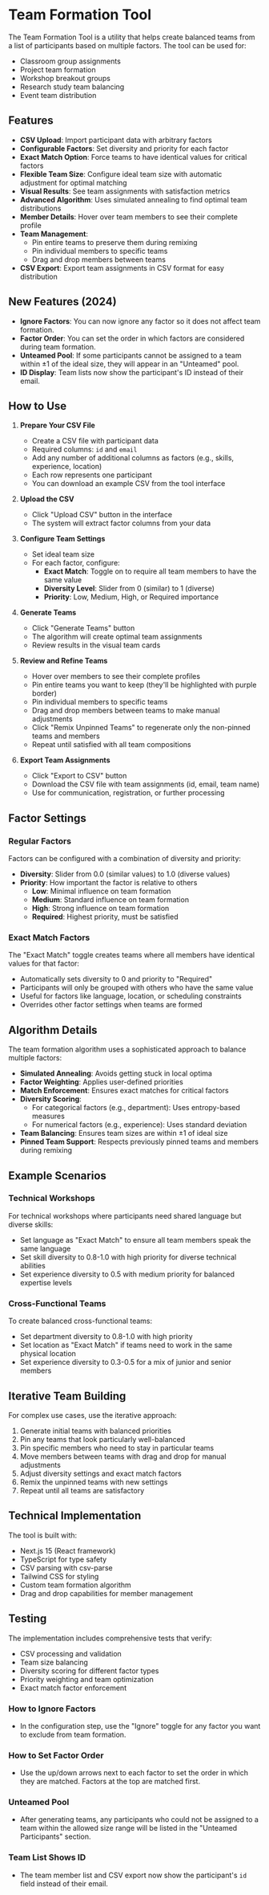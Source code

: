 # Team Formation Tool

The Team Formation Tool is a utility that helps create balanced teams from a list of participants based on multiple factors. The tool can be used for:

- Classroom group assignments
- Project team formation
- Workshop breakout groups
- Research study team balancing
- Event team distribution

## Features

- **CSV Upload**: Import participant data with arbitrary factors
- **Configurable Factors**: Set diversity and priority for each factor
- **Exact Match Option**: Force teams to have identical values for critical factors
- **Flexible Team Size**: Configure ideal team size with automatic adjustment for optimal matching
- **Visual Results**: See team assignments with satisfaction metrics
- **Advanced Algorithm**: Uses simulated annealing to find optimal team distributions
- **Member Details**: Hover over team members to see their complete profile
- **Team Management**:
  - Pin entire teams to preserve them during remixing
  - Pin individual members to specific teams
  - Drag and drop members between teams
- **CSV Export**: Export team assignments in CSV format for easy distribution

## New Features (2024)

- **Ignore Factors**: You can now ignore any factor so it does not affect team formation.
- **Factor Order**: You can set the order in which factors are considered during team formation.
- **Unteamed Pool**: If some participants cannot be assigned to a team within ±1 of the ideal size, they will appear in an "Unteamed" pool.
- **ID Display**: Team lists now show the participant's ID instead of their email.

## How to Use

1. **Prepare Your CSV File**
   - Create a CSV file with participant data
   - Required columns: `id` and `email`
   - Add any number of additional columns as factors (e.g., skills, experience, location)
   - Each row represents one participant
   - You can download an example CSV from the tool interface

2. **Upload the CSV**
   - Click "Upload CSV" button in the interface
   - The system will extract factor columns from your data

3. **Configure Team Settings**
   - Set ideal team size
   - For each factor, configure:
     - **Exact Match**: Toggle on to require all team members to have the same value
     - **Diversity Level**: Slider from 0 (similar) to 1 (diverse)
     - **Priority**: Low, Medium, High, or Required importance

4. **Generate Teams**
   - Click "Generate Teams" button
   - The algorithm will create optimal team assignments
   - Review results in the visual team cards

5. **Review and Refine Teams**
   - Hover over members to see their complete profiles
   - Pin entire teams you want to keep (they'll be highlighted with purple border)
   - Pin individual members to specific teams
   - Drag and drop members between teams to make manual adjustments
   - Click "Remix Unpinned Teams" to regenerate only the non-pinned teams and members
   - Repeat until satisfied with all team compositions

6. **Export Team Assignments**
   - Click "Export to CSV" button
   - Download the CSV file with team assignments (id, email, team name)
   - Use for communication, registration, or further processing

## Factor Settings

### Regular Factors
Factors can be configured with a combination of diversity and priority:
- **Diversity**: Slider from 0.0 (similar values) to 1.0 (diverse values)
- **Priority**: How important the factor is relative to others
  - **Low**: Minimal influence on team formation
  - **Medium**: Standard influence on team formation
  - **High**: Strong influence on team formation
  - **Required**: Highest priority, must be satisfied

### Exact Match Factors
The "Exact Match" toggle creates teams where all members have identical values for that factor:
- Automatically sets diversity to 0 and priority to "Required"
- Participants will only be grouped with others who have the same value
- Useful for factors like language, location, or scheduling constraints
- Overrides other factor settings when teams are formed

## Algorithm Details

The team formation algorithm uses a sophisticated approach to balance multiple factors:

- **Simulated Annealing**: Avoids getting stuck in local optima
- **Factor Weighting**: Applies user-defined priorities
- **Match Enforcement**: Ensures exact matches for critical factors
- **Diversity Scoring**:
  - For categorical factors (e.g., department): Uses entropy-based measures
  - For numerical factors (e.g., experience): Uses standard deviation
- **Team Balancing**: Ensures team sizes are within ±1 of ideal size
- **Pinned Team Support**: Respects previously pinned teams and members during remixing

## Example Scenarios

### Technical Workshops
For technical workshops where participants need shared language but diverse skills:
- Set language as "Exact Match" to ensure all team members speak the same language
- Set skill diversity to 0.8-1.0 with high priority for diverse technical abilities
- Set experience diversity to 0.5 with medium priority for balanced expertise levels

### Cross-Functional Teams
To create balanced cross-functional teams:
- Set department diversity to 0.8-1.0 with high priority
- Set location as "Exact Match" if teams need to work in the same physical location
- Set experience diversity to 0.3-0.5 for a mix of junior and senior members

## Iterative Team Building

For complex use cases, use the iterative approach:
1. Generate initial teams with balanced priorities
2. Pin any teams that look particularly well-balanced
3. Pin specific members who need to stay in particular teams
4. Move members between teams with drag and drop for manual adjustments
5. Adjust diversity settings and exact match factors
6. Remix the unpinned teams with new settings
7. Repeat until all teams are satisfactory

## Technical Implementation

The tool is built with:
- Next.js 15 (React framework)
- TypeScript for type safety
- CSV parsing with csv-parse
- Tailwind CSS for styling
- Custom team formation algorithm
- Drag and drop capabilities for member management

## Testing

The implementation includes comprehensive tests that verify:
- CSV processing and validation
- Team size balancing
- Diversity scoring for different factor types
- Priority weighting and team optimization
- Exact match factor enforcement

### How to Ignore Factors
- In the configuration step, use the "Ignore" toggle for any factor you want to exclude from team formation.

### How to Set Factor Order
- Use the up/down arrows next to each factor to set the order in which they are matched. Factors at the top are matched first.

### Unteamed Pool
- After generating teams, any participants who could not be assigned to a team within the allowed size range will be listed in the "Unteamed Participants" section.

### Team List Shows ID
- The team member list and CSV export now show the participant's `id` field instead of their email. 